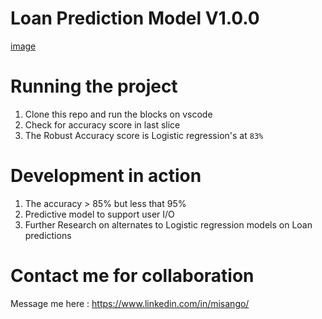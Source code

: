 # Loan Prediction Model V1.0.0
 [image](loan.jpg)
# Running the project 
1. Clone this repo and run the blocks on vscode
2. Check for accuracy score in last slice
3. The Robust Accuracy score is Logistic regression's at `83%` 

# Development in action 
1. The accuracy > 85% but less that 95%
2. Predictive model to support user I/O
3. Further Research on alternates to Logistic regression models on Loan predictions

# Contact me for collaboration 
Message me here : https://www.linkedin.com/in/misango/